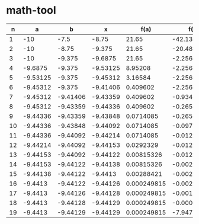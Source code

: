 # math-tool

| n   | a        | b        | x        | f(a)        | f(b)         | f(x)         | b - a       |
| --- | -------- | -------- | -------- | ----------- | ------------ | ------------ | ----------- |
| 1   | -10      | -7.5     | -8.75    | 21.65       | -42.1375     | -20.4859     | 2.5         |
| 2   | -10      | -8.75    | -9.375   | 21.65       | -20.4859     | -2.25684     | 1.25        |
| 3   | -10      | -9.375   | -9.6875  | 21.65       | -2.25684     | 8.95208      | 0.625       |
| 4   | -9.6875  | -9.375   | -9.53125 | 8.95208     | -2.25684     | 3.16584      | 0.3125      |
| 5   | -9.53125 | -9.375   | -9.45312 | 3.16584     | -2.25684     | 0.409602     | 0.15625     |
| 6   | -9.45312 | -9.375   | -9.41406 | 0.409602    | -2.25684     | -0.934774    | 0.078125    |
| 7   | -9.45312 | -9.41406 | -9.43359 | 0.409602    | -0.934774    | -0.265384    | 0.0390625   |
| 8   | -9.45312 | -9.43359 | -9.44336 | 0.409602    | -0.265384    | 0.0714085    | 0.0195312   |
| 9   | -9.44336 | -9.43359 | -9.43848 | 0.0714085   | -0.265384    | -0.0971627   | 0.00976562  |
| 10  | -9.44336 | -9.43848 | -9.44092 | 0.0714085   | -0.0971627   | -0.0129209   | 0.00488281  |
| 11  | -9.44336 | -9.44092 | -9.44214 | 0.0714085   | -0.0129209   | 0.0292329    | 0.00244141  |
| 12  | -9.44214 | -9.44092 | -9.44153 | 0.0292329   | -0.0129209   | 0.00815326   | 0.0012207   |
| 13  | -9.44153 | -9.44092 | -9.44122 | 0.00815326  | -0.0129209   | -0.0023845   | 0.000610352 |
| 14  | -9.44153 | -9.44122 | -9.44138 | 0.00815326  | -0.0023845   | 0.00288421   | 0.000305176 |
| 15  | -9.44138 | -9.44122 | -9.4413  | 0.00288421  | -0.0023845   | 0.000249815  | 0.000152588 |
| 16  | -9.4413  | -9.44122 | -9.44126 | 0.000249815 | -0.0023845   | -0.00106735  | 7.62939e-05 |
| 17  | -9.4413  | -9.44126 | -9.44128 | 0.000249815 | -0.00106735  | -0.000408771 | 3.8147e-05  |
| 18  | -9.4413  | -9.44128 | -9.44129 | 0.000249815 | -0.000408771 | -7.94789e-05 | 1.90735e-05 |
| 19  | -9.4413  | -9.44129 | -9.44129 | 0.000249815 | -7.94789e-05 | 8.51676e-05  | 9.53674e-06 |
